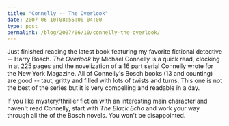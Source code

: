 ```yaml
---
title: "Connelly -- The Overlook"
date: 2007-06-10T08:55:00-04:00
type: post
permalink: /blog/2007/06/10/connelly-the-overlook/
---
```

Just finished reading the latest book featuring my favorite fictional detective -- Harry Bosch. _The Overlook_ by Michael Connelly is a quick read, clocking in at 225 pages and the novelization of a 16 part serial Connelly wrote for the New York Magazine. All of Connelly's Bosch books (13 and counting) are good -- taut, gritty and filled with lots of twists and turns. This one is not the best of the series but it is very compelling and readable in a day.

If you like mystery/thriller fiction with an interesting main character and haven't read Connelly, start with _The Black Echo_ and work your way through all the of the Bosch novels. You won't be disappointed.
